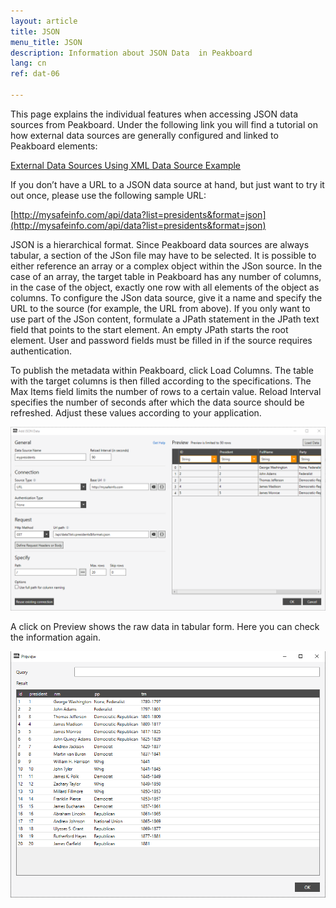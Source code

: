 ```yaml
---
layout: article
title: JSON
menu_title: JSON
description: Information about JSON Data  in Peakboard
lang: cn
ref: dat-06

---
```

This page explains the individual features when accessing JSON data sources from Peakboard. Under the following link you will find a tutorial on how external data sources are generally configured and linked to Peakboard elements:

[External Data Sources Using XML Data Source Example](/tutorials/03-en-xml-data.html)

If you don’t have a URL to a JSON data source at hand, but just want to try it out once, please use the following sample URL:

[http://mysafeinfo.com/api/data?list=presidents&format=json](http://mysafeinfo.com/api/data?list=presidents&format=json)

JSON is a hierarchical format. Since Peakboard data sources are always tabular, a section of the JSon file may have to be selected. It is possible to either reference an array or a complex object within the JSon source. In the case of an array, the target table in Peakboard has any number of columns, in the case of the object, exactly one row with all elements of the object as columns. To configure the JSon data source, give it a name and specify the URL to the source (for example, the URL from above). If you only want to use part of the JSon content, formulate a JPath statement in the JPath text field that points to the start element. An empty JPath starts the root element. User and password fields must be filled in if the source requires authentication.

To publish the metadata within Peakboard, click Load Columns. The table with the target columns is then filled according to the specifications. The Max Items field limits the number of rows to a certain value. Reload Interval specifies the number of seconds after which the data source should be refreshed. Adjust these values according to your application.

![JSON Add Data Dialojso](/assets/images/data-sources/json/json-add-data-dialog.png)

A click on Preview shows the raw data in tabular form. Here you can check the information again.

![JSON Preview Data](/assets/images/data-sources/json/json-preview-data.png)
